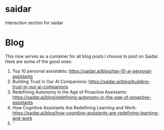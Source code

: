 # saidar
interaction section for saidar 

# Blog
This now serves as a container for all blog posts I choose to post on Saidar. Here are some of the good ones:
1. Top 10 personal assistabts: https://saidar.ai/blog/top-10-ai-personal-assistants
2. Building Trust in Our AI Companions: https://saidar.ai/blog/building-trust-in-our-ai-companions
3. Redefining Autonomy in the Age of Proactive Assistants: https://saidar.ai/blog/redefining-autonomy-in-the-age-of-proactive-assistants
4. How Cognitive Assistants Are Redefining Learning and Work: https://saidar.ai/blog/how-cognitive-assistants-are-redefining-learning-and-work
5. ``
